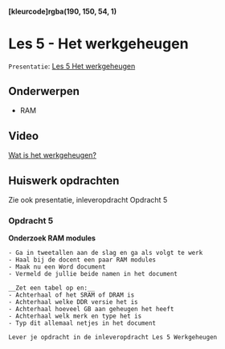 #### [kleurcode]rgba(190, 150, 54, 1)

# Les 5 - Het werkgeheugen

``Presentatie``: <a href="https://elo.kw1c.nl/CMS/Studie/811%20ICT-Academie/811%20VakkenInhoud/%5BB.11%20HARa%5D%20Hardware%20AO/25187%20%C2%A0%20Applicatie-%20en%20mediaontwikkelaar/Periode%2001/Productie/01.%20Reader/Les%205%20-%20Werkgeheugen.pptx">Les 5 Het werkgeheugen</a>

## Onderwerpen

* RAM


## Video

<a href="https://elo.kw1c.nl/CMS/Studie/811%20ICT-Academie/811%20VakkenInhoud/%5BB.11%20HARa%5D%20Hardware%20AO/25187%20%C2%A0%20Applicatie-%20en%20mediaontwikkelaar/Periode%2001/Productie/01.%20Reader/RAM%20Explained%20-%20Random%20Access%20Memory.mp4" target="_new">Wat is het werkgeheugen?</a>

## Huiswerk opdrachten

Zie ook presentatie, inleveropdracht Opdracht 5

### Opdracht 5

__Onderzoek RAM modules__

    - Ga in tweetallen aan de slag en ga als volgt te werk
    - Haal bij de docent een paar RAM modules
    - Maak nu een Word document
    - Vermeld de jullie beide namen in het document

    __Zet een tabel op en:__
    - Achterhaal of het SRAM of DRAM is
    - Achterhaal welke DDR versie het is 
    - Achterhaal hoeveel GB aan geheugen het heeft
    - Achterhaal welk merk en type het is
    - Typ dit allemaal netjes in het document 
    
``Lever je opdracht in de inleveropdracht Les 5 Werkgeheugen``

